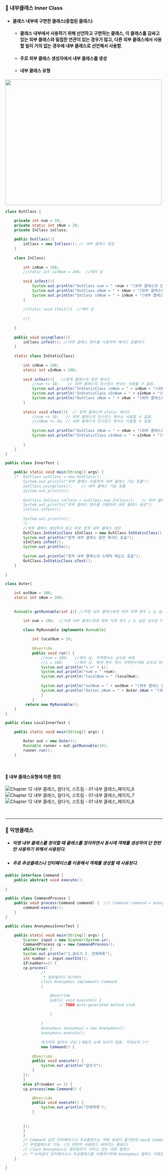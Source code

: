 ### :pushpin: 내부클래스 Inner Class
* #### 클래스 내부에 구현한 클래스(중첩된 클래스)
    * #### 클래스 내부에서 사용하기 위해 선언하고 구현하는 클래스, 이 클래스를 감싸고 있는 외부 클래스와 밀접한 연관이 있는 경우가 많고, 다른 외부 클래스에서 사용할 일이 거의 없는 경우에 내부 클래스로 선언해서 사용함.
    * #### 주로 외부 클래스 생성자에서 내부 클래스를 생성
    * #### 내부 클래스 유형
<img src="https://user-images.githubusercontent.com/74708028/110409999-856a8880-80cb-11eb-9ad0-aef3625854e5.jpg" width="500" height="400">  

<br>

```java
class OutClass {

	private int num = 10;
	private static int sNum = 20;
	private InClass inClass;
	
	public OutClass(){
		inClass = new InClass(); // 내부 클래스 생성
	}
	
	class InClass{
		
		int inNum = 100;
		//static int sInNum = 200;  //에러 남
		
		void inTest(){
			System.out.println("OutClass num = " +num + "(외부 클래스의 인스턴스 변수)");
			System.out.println("OutClass sNum = " + sNum + "(외부 클래스의 스태틱 변수)");
			System.out.println("InClass inNum = " + inNum + "(내부 클래스의 인스턴스 변수)");
		}
		
	    //static void sTest(){  //에러 남
	    	
	    //}
		
	}
	
	public void usingClass(){
		inClass.inTest(); //내부 클래스 변수를 사용하여 메서드 호출하기
	}
	
	static class InStaticClass{
		
		int inNum = 100;
		static int sInNum = 200;
		
		void inTest(){   //정적 클래스의 일반 메서드
			//num += 10;    // 외부 클래스의 인스턴스 변수는 사용할 수 없음.
			System.out.println("InStaticClass inNum = " + inNum + "(내부 클래스의 인스턴스 변수 사용)"); 
			System.out.println("InStaticClass sInNum = " + sInNum + "(내부 클래스의 스태틱 변수 사용)");
			System.out.println("OutClass sNum = " + sNum + "(외부 클래스의 스태틱 변수 사용)");
		}
		
		static void sTest(){  // 정적 클래스의 static 메서드
			//num += 10;   // 외부 클래스의 인스턴스 변수는 사용할 수 없음.
			//inNum += 10; // 내부 클래스의 인스턴스 변수는 사용할 수 없음
			
			System.out.println("OutClass sNum = " + sNum + "(외부 클래스의 스태틱 변수 사용)");
			System.out.println("InStaticClass sInNum = " + sInNum + "(내부 클래스의 스태틱 변수 사용)");
			
		}
	}	
}

public class InnerTest {

	public static void main(String[] args) {
	/*	OutClass outClass = new OutClass();
		System.out.println("외부 클래스 이용하여 내부 클래스 기능 호출");
		outClass.usingClass();    // 내부 클래스 기능 호출
	    System.out.println();
	    
		OutClass.InClass inClass = outClass.new InClass();   // 외부 클래스를 이용하여 내부 클래스 생성
		System.out.println("외부 클래스 변수를 이용하여 내부 클래스 생성");
		inClass.inTest();
		
		System.out.println();
		*/
		//외부 클래스 생성하지 않고 바로 정적 내부 클래스 생성
		OutClass.InStaticClass sInClass = new OutClass.InStaticClass();  
		System.out.println("정적 내부 클래스 일반 메서드 호출");
		sInClass.inTest();
		System.out.println();
		
		System.out.println("정적 내부 클래스의 스태틱 메소드 호출");
		OutClass.InStaticClass.sTest();
	}

}
```
```java
class Outer{
	
	int outNum = 100;
	static int sNum = 200;
	
		
	Runnable getRunnable(int i){ //익명 내부 클래스에게 외부 지역 변수 i 는 실상 상수임 final

		int num = 100;  //익명 내부 클래스에게 외부 지역 변수 i 는 실상 상수임 final
		
		class MyRunnable implements Runnable{

			int localNum = 10;
				
			@Override
			public void run() {
				//num = 200;   //에러 남. 지역변수는 상수로 바뀜
				//i = 100;     //에러 남. 매개 변수 역시 지역변수처럼 상수로 바뀜
				System.out.println("i =" + i); 
				System.out.println("num = " +num);  
				System.out.println("localNum = " +localNum);
					
				System.out.println("outNum = " + outNum + "(외부 클래스 인스턴스 변수)");
				System.out.println("Outter.sNum = " + Outer.sNum + "(외부 클래스 정적 변수)");
				}
			}
		 return new MyRunnable();
	}
}

public class LocalInnerTest {

	public static void main(String[] args) {

		Outer out = new Outer();
		Runnable runner = out.getRunnable(10);
		runner.run();
	}
```

<br>

#### :triangular_flag_on_post: 내부 클래스유형에 따른 정리

![Chapter 12 내부 클래스, 람다식, 스트림 - 01 내부 클래스_페이지_6](https://user-images.githubusercontent.com/74708028/110410185-d7131300-80cb-11eb-84a9-8097e820de19.png)
![Chapter 12 내부 클래스, 람다식, 스트림 - 01 내부 클래스_페이지_7](https://user-images.githubusercontent.com/74708028/110410192-da0e0380-80cb-11eb-9f18-4de095ca8558.png)
![Chapter 12 내부 클래스, 람다식, 스트림 - 01 내부 클래스_페이지_8](https://user-images.githubusercontent.com/74708028/110410197-dbd7c700-80cb-11eb-8afd-0a97fd23d8ab.png)


<br>

---

### :pushpin: 익명클래스 
* ##### 익명 내부 클래스를 정의할 때 클래스를 정의하면서 동시에 객체를 생성하여 단 한번만 사용하기 위해서 사용된다. 
* ##### 주로 추상클래스나 인터페이스를 이용해서 객체를 생성할 때 사용된다. 
```java
public interface Command {
	public abstract void execute();
	
}
```
```java
public class CommandProcess {
	public void process(Command command) {  //( Command command = anonymous)
		command.execute();
	}
}
```
```java
public class AnonymousInnerTest {

	public static void main(String[] args) {
		Scanner input = new Scanner(System.in);
		CommandProcess cp = new CommandProcess();
		while(true) {
		System.out.println("1.글쓰기 2. 전체목록");
		int number = input.nextInt();
		if(number==1) {
		cp.process(
				/*
				 * 컴파일러가 여기부터 
				class Anonymous implements Command 
				{

					@Override
					public void execute() {
						// TODO Auto-generated method stub
						
					}
					
				}
				Anonymous anonymous = new Anonymous();
				anonymous.execute();
				
				여기까지 알아서 코딩.(개발자 눈에 보이지 않음. 지워보자.)*/
				new Command() {
				
			@Override
			public void execute() {
				System.out.println("글쓰기");
			}
		}); 
		}
		else if(number == 2) {
		cp.process(new Command() {

			@Override
			public void execute() {
				System.out.println("전체목록");
			}
			
			
		});
		}
		}	
		// Command 같은 인터페이스나 추상클래스는 객체 생성이 불가한데 new로 Command를 어떻게 만들어?
		// 무명클래스로 가능. (단 한번만 사용하고 버려지는 클래스)
		// class Anonymous는 컴파일러가 가지고 있는 내장 클래스 
		// **상속없이 인터페이스나 추상클래스를 사용하기위해 Anonymous 클래스 이용한다.
	}

}

```


